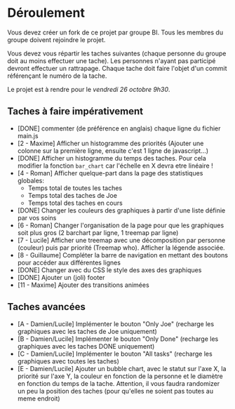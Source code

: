  # Déroulement

Vous devez créer un fork de ce projet par groupe BI.
Tous les membres du groupe doivent rejoindre le projet.

Vous devez vous répartir les taches suivantes (chaque personne du groupe doit au moins effectuer une tache).
Les personnes n'ayant pas participé devront effectuer un rattrapage.
Chaque tache doit faire l'objet d'un commit référençant le numéro de la tache.

Le projet est à rendre pour le *vendredi 26 octobre 9h30*.

## Taches à faire impérativement

 - [DONE] commenter (de préférence en anglais) chaque ligne du fichier main.js
 - [2 - Maxime] Afficher un histogramme des priorités (Ajouter une colonne sur la première ligne, ensuite c'est 1 ligne de javascript...)
 - [DONE] Afficher un histogramme du temps des taches. Pour cela modifier la fonction `bar_chart` car l'échelle en X devra etre linéaire !
 - [4 - Roman] Afficher quelque-part dans la page des statistiques globales:
   - Temps total de toutes les taches
   - Temps total des taches de Joe
   - Temps total des taches en cours
 - [DONE] Changer les couleurs des graphiques à partir d'une liste définie par vos soins
 - [6 - Roman] Changer l'organisation de la page pour que les graphiques soit plus gros (2 barchart par ligne, 1 treemap par ligne)
 - [7 - Lucile] Afficher une treemap avec une décomposition par personne (couleur) puis par priorité (Treemap who). Afficher la légende associée.
 - [8 - Guillaume] Compléter la barre de navigation en mettant des boutons pour accéder aux différentes lignes
 - [DONE] Changer avec du CSS le style des axes des graphiques
 - [DONE] Ajouter un (joli) footer
 - [11 - Maxime] Ajouter des transitions animées


## Taches avancées
 - [A - Damien/Lucile] Implémenter le bouton "Only Joe" (recharge les graphiques avec les taches de Joe uniquement)
 - [B - Damien/Lucile] Implémenter le bouton "Only Done" (recharge les graphiques avec les taches DONE uniquement)
 - [C - Damien/Lucile] Implémenter le bouton "All tasks" (recharge les graphiques avec toutes les taches)
 - [E - Damien/Lucile] Ajouter un bubble chart, avec le statut sur l'axe X, la priorité sur l'axe Y, la couleur en fonction de la personne et le diamètre en fonction du temps de la tache. Attention, il vous faudra randomizer un peu la position des taches (pour qu'elles ne soient pas toutes au meme endroit)